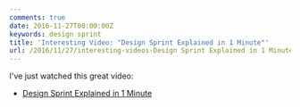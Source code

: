 ```yaml
---
comments: true
date: 2016-11-27T00:00:00Z
keywords: design sprint
title: 'Interesting Video: "Design Sprint Explained in 1 Minute"'
url: /2016/11/27/interesting-videos-Design Sprint Explained in 1 Minute/
---
```


I've just watched this great video:

- [Design Sprint Explained in 1 Minute](https://www.youtube.com/watch?v=QwJwemOX37w)

